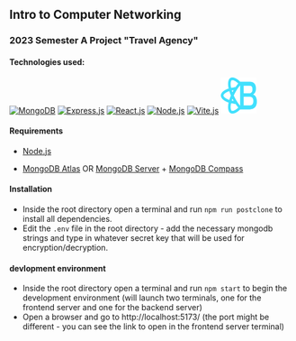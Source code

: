 ## Intro to Computer Networking 
### 2023 Semester A Project "Travel Agency"

#### Technologies used:
<a href="https://www.mongodb.com/"><img src="https://img.icons8.com/color/512/mongodb.png" alt="MongoDB" style="width: 64px; height: 64px;"/></a>
<a href="https://expressjs.com/"><img src="https://img.icons8.com/nolan/512/express-js.png" alt="Express.js" style="width: 64px; height: 64px;"/></a>
<a href="https://reactjs.org/"><img src="https://img.icons8.com/color/512/react-native.png" alt="React.js" style="width: 64px; height: 64px;"/></a>
<a href="https://nodejs.org/"><img src="https://img.icons8.com/fluency/512/node-js.png" alt="Node.js" style="width: 64px; height: 64px;"/></a>
<a href="https://vitejs.dev/"><img src="https://vitejs.dev/logo-with-shadow.png" alt="Vite.js" style="width: 64px; height: 64px;"/></a>
<a href="https://react-bootstrap.github.io/"><img src="https://raw.githubusercontent.com/react-bootstrap/react-bootstrap/80b9167b35da27e381f5a60205a74c2e2730e676/www/static/logo.svg" alt="React Bootstrap" style="width: 64px; height: 64px;"/></a>

#### Requirements
* [Node.js](https://nodejs.org/en/)

* [MongoDB Atlas](https://www.mongodb.com/docs/atlas/getting-started) OR [MongoDB Server](https://www.mongodb.com/try/download/community) + [MongoDB Compass](https://www.mongodb.com/products/compass)


#### Installation
* Inside the root directory open a terminal and run ```npm run postclone``` to install all dependencies.
* Edit the ```.env``` file in the root directory - add the necessary mongodb strings and type in whatever secret key that will be used for encryption/decryption.

#### devlopment environment
* Inside the root directory open a terminal and run ``npm start`` to begin the development environment (will launch two terminals, one for the frontend server and one for the backend server)
* Open a browser and go to http://localhost:5173/ (the port might be different - you can see the link to open in the frontend server terminal)
